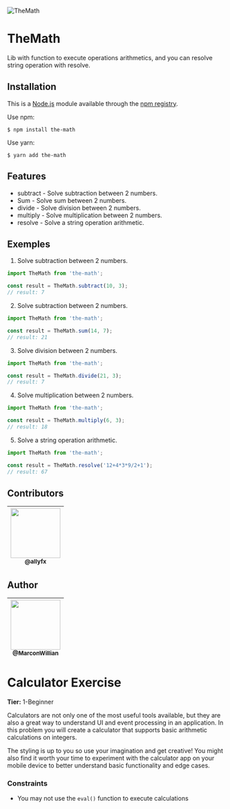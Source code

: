 ![TheMath](https://i.imgur.com/yxNTfFh.png)

# TheMath
Lib with function to execute operations arithmetics, and you can resolve string operation with resolve.

## Installation

This is a [Node.js](https://nodejs.org/en/) module available through the
[npm registry](https://www.npmjs.com/package/the-math).

Use npm:
```
$ npm install the-math
```

Use yarn:
```
$ yarn add the-math
```

## Features

- subtract  - Solve subtraction between 2 numbers.
- Sum       - Solve sum between 2 numbers.
- divide    - Solve division between 2 numbers.
- multiply  - Solve multiplication between 2 numbers.
- resolve   - Solve a string operation arithmetic.

## Exemples

1. Solve subtraction between 2 numbers.

```typescript
import TheMath from 'the-math';

const result = TheMath.subtract(10, 3);
// result: 7

```

2. Solve subtraction between 2 numbers.

```typescript
import TheMath from 'the-math';

const result = TheMath.sum(14, 7);
// result: 21

```

3. Solve division between 2 numbers.

```typescript
import TheMath from 'the-math';

const result = TheMath.divide(21, 3);
// result: 7

```

4. Solve multiplication between 2 numbers.

```typescript
import TheMath from 'the-math';

const result = TheMath.multiply(6, 3);
// result: 18

```

5. Solve a string operation arithmetic.

```typescript
import TheMath from 'the-math';

const result = TheMath.resolve('12+4*3*9/2+1');
// result: 67

```

## Contributors

| [<img src="https://github.com/allyfx.png" width=115><br><sub>@allyfx</sub>](https://github.com/allyfx) |
| :---: |

## Author

| [<img src="https://github.com/MarconWillian.png" width=115><br><sub>@MarconWillian</sub>](https://github.com/MarconWillian) |
| :---: |


# Calculator Exercise

**Tier:** 1-Beginner

Calculators are not only one of the most useful tools available, but they are
also a great way to understand UI and event processing in an application. In
this problem you will create a calculator that supports basic arithmetic
calculations on integers.

The styling is up to you so use your imagination and get creative! You might
also find it worth your time to experiment with the calculator app on your
mobile device to better understand basic functionality and edge cases.

### Constraints

- You may not use the `eval()` function to execute calculations
